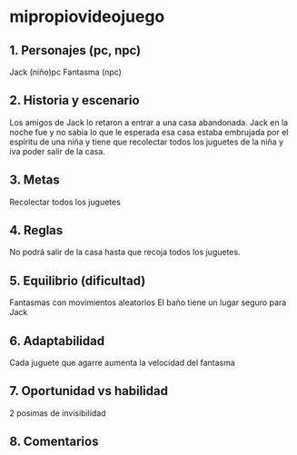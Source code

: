 # mipropiovideojuego
## 1.	Personajes (pc, npc)
Jack (niño)pc
Fantasma (npc)
## 2.	Historia y escenario
Los amigos de Jack lo retaron a entrar a una casa abandonada. Jack en la noche fue y no sabia lo que le esperada esa casa estaba embrujada por el espíritu de una niña y tiene que recolectar todos los juguetes de la niña y iva poder salir de la casa.
## 3.	Metas 
Recolectar todos los juguetes
## 4.	Reglas 
No podrá salir de la casa hasta que recoja todos los juguetes.
## 5.	Equilibrio (dificultad)
Fantasmas con movimientos aleatorios
El baño tiene un lugar seguro para Jack 
## 6.	Adaptabilidad 
Cada juguete que agarre aumenta la velocidad del fantasma
## 7.	Oportunidad vs habilidad
2 posimas de invisibilidad
## 8.	Comentarios 
